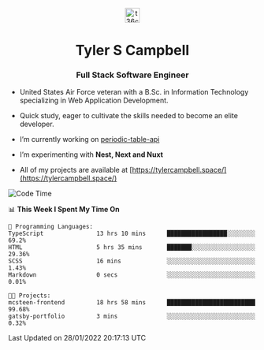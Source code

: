 <p align="center">
<a href="https://www.linkedin.com/in/t36campbell" target="blank"><img align="center" src="https://ik.imagekit.io/t36campbell/Portfolio/linkedin.png.original_m8bbGgPh6.png" alt="t36campbell" height="30" width="30" /></a>
</p>
<h1 align="center">Tyler S Campbell</h1>
<h3 align="center">Full Stack Software Engineer</h3>

* United States Air Force veteran with a B.Sc. in Information Technology specializing in Web Application Development. 

* Quick study, eager to cultivate the skills needed to become an elite developer.

* I’m currently working on [periodic-table-api](https://github.com/t36campbell/periodic-table-api)

* I’m experimenting with **Nest, Next and Nuxt**

* All of my projects are available at [https://tylercampbell.space/](https://tylercampbell.space/)

<!--START_SECTION:waka-->
![Code Time](http://img.shields.io/badge/Code%20Time-1%2C372%20hrs%205%20mins-blue)

📊 **This Week I Spent My Time On** 

```text
💬 Programming Languages: 
TypeScript               13 hrs 10 mins      █████████████████░░░░░░░░   69.2% 
HTML                     5 hrs 35 mins       ███████░░░░░░░░░░░░░░░░░░   29.36% 
SCSS                     16 mins             ░░░░░░░░░░░░░░░░░░░░░░░░░   1.43% 
Markdown                 0 secs              ░░░░░░░░░░░░░░░░░░░░░░░░░   0.01%

🐱‍💻 Projects: 
mcsteen-frontend         18 hrs 58 mins      █████████████████████████   99.68% 
gatsby-portfolio         3 mins              ░░░░░░░░░░░░░░░░░░░░░░░░░   0.32%

```


 Last Updated on 28/01/2022 20:17:13 UTC
<!--END_SECTION:waka-->
